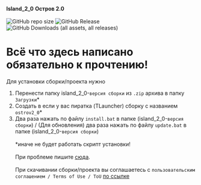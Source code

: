  **Island_2_0** **Остров 2.0**<br><br>
![GitHub repo size](https://img.shields.io/github/repo-size/Sssprt/Island_2_0)
![GitHub Release](https://img.shields.io/github/v/release/Sssprt/Island_2_0)
![GitHub Downloads (all assets, all releases)](https://img.shields.io/github/downloads/Sssprt/Island_2_0/total)



# Всё что здесь написано обязательно к прочтению!
Для установки сборки/проекта нужно<br>
1. Перенести папку island_2_0-`версия сборки` из `.zip` архива в папку `Загрузки`\*<br>
2. Создать в если у вас пиратка (TLauncher) сборку с названием `ostrov2_0`\*<br>
3. Два раза нажать по файлу `install.bat` в папке (island_2_0-`версия сборки`) / (Для обновления) два раза нажать по файлу `update.bat` в папке (island_2_0-`версия сборки`)
<br><br>*иначе не будет работать скрипт установки!<br><br>
При проблеме пишите [сюда](https://github.com/Sssprt/Island_2_0/issues/new/choose).<br><br>
При скачивании сборки/проекта вы соглашаетесь с `пользовательским соглашением / Terms of Use / ToU` [по ссылке](https://github.com/Sssprt/Island_2_0/blob/main/configuration/ToU.md)

